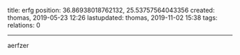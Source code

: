 title: erfg
position: 36.86938018762132, 25.53757564043356
created: thomas,     2019-05-23 12:26
lastupdated: thomas, 2019-11-02 15:38 
tags: 
relations: 0

---





aerfzer